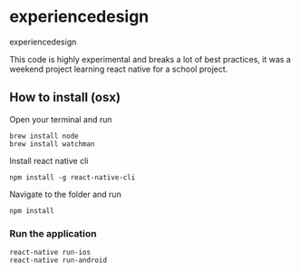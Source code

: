 # experiencedesign
experiencedesign

This code is highly experimental and breaks a lot of best practices, it was a weekend project learning react native for a school project.

## How to install (osx)

Open your terminal and run
```
brew install node
brew install watchman
```

Install react native cli
```
npm install -g react-native-cli
```
Navigate to the folder and run
```
npm install
```

### Run the application
```
react-native run-ios
react-native run-android
```
